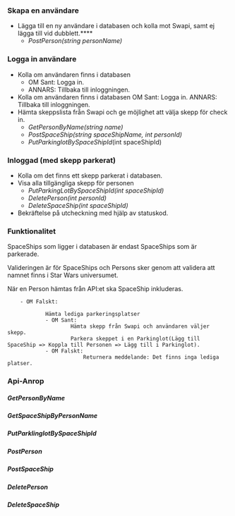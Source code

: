 ### Skapa en användare

- Lägga till en ny användare i databasen och kolla mot Swapi, samt ej lägga till vid dubblett.****
  - *PostPerson(string personName)*

### Logga in användare

- Kolla om användaren finns i databasen 
  - OM Sant: Logga in. 
  - ANNARS: Tillbaka till inloggningen.
- Kolla om användaren finns i databasen OM Sant: Logga in. ANNARS: Tillbaka till inloggningen.
- Hämta skeppslista från Swapi och ge möjlighet att välja skepp för check in. 
  - *GetPersonByName(string name)*
  - *PostSpaceShip(string spaceShipName, int personId)*
  - *PutParkinglotBySpaceShipId*(int spaceShipId)
### Inloggad (med skepp parkerat)

- Kolla om det finns ett skepp parkerat i databasen. 
- Visa alla tillgängliga skepp för personen
  - *PutParkingLotBySpaceShipId(int spaceShipId)*
  - *DeletePerson(int personId)*
  - *DeleteSpaceShip(int spaceShipId)*
- Bekräftelse på utcheckning med hjälp av statuskod.



### Funktionalitet

SpaceShips som ligger i databasen är endast SpaceShips som är parkerade.

Valideringen är för SpaceShips och Persons sker genom att validera att namnet finns i Star Wars universumet.

När en Person hämtas från API:et ska SpaceShip inkluderas.

  		- OM Falskt:

    			Hämta lediga parkeringsplatser
    			- OM Sant:
      					Hämta skepp från Swapi och användaren väljer skepp.
      					Parkera skeppet i en Parkinglot(Lägg till SpaceShip => Koppla till Personen => Lägg till i Parkinglot).
      			- OM Falskt:
        					Returnera meddelande: Det finns inga lediga platser.



### Api-Anrop

##### GetPersonByName

##### GetSpaceShipByPersonName

##### PutParklinglotBySpaceShipId

##### PostPerson

##### PostSpaceShip

##### DeletePerson

##### DeleteSpaceShip
